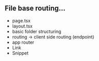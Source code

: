 ## File base routing...
- page.tsx
- layout.tsx
- basic folder structuring
- routing -> client side routing (endpoint)
- app router
- Link
- Snippet